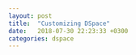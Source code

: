 ```yaml
---
layout: post
title:  "Customizing DSpace"
date:   2018-07-30 22:23:33 +0300
categories: dspace
---
```

